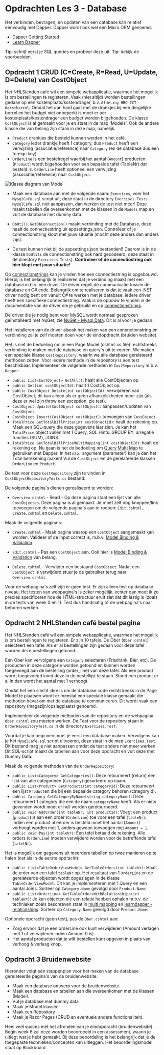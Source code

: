 # Opdrachten Les 3 - Database

Het verbinden, bevragen, en updaten van een database kan relatief eenvoudig met Dapper.
Dapper wordt ook wel een Micro ORM genoemd.

* [Dapper Getting Started](https://dapper-tutorial.net/dapper)
* [Learn Dapper](https://www.learndapper.com/)

Tip: schrijf eerst je SQL queries en probeer deze uit. 
Tip: bekijk de voorbeelden.

## Opdracht 1 CRUD (C=Create, R=Read, U=Update, D=Delete) van CostObject

Het NHLStenden café wil een simpele webapplicatie, waarmee het mogelijk is om bestellingen te registeren.
Vaak (niet altijd) worden bestellingen gedaan op een kostenplaats/kostendrager, b.v. `Afdeling HBO-ICT Kerstborrel`. 
Omdat het dan hard gaat met de drankjes bij een dergelijke borrel en het budget niet onbeperkt is moet er per kostenplaats/kostendrager een budget worden bijgehouden.
De klasse `CostObject` is al gemaakt voor je en staat in de map 'Models'.
Ook de andere klasse die van belang zijn staan in deze map, namelijk:
* `Product` drankjes die besteld kunnen worden in het café.
* `Category` ieder drankje heeft 1 category, dus `Product` heeft een verwijzing (associatie/reference) naar `Category` (en de database dus een foreign key).
* `OrderLine` is een bestelregel waarbij het aantal (`Amount`) producten (`Product`) wordt bijgehouden voor een bepaalde tafel (TableNr) dat besteld is. 
`OrderLine` heeft optioneel een verwijzing (associatie/reference) naar `CostObject`.  

![Klasse diagram van Model](Models/classdiagram.png)    
  
* Maak een database aan met de volgende naam: `Exercises`, voer het `MysqlCafe.sql` script uit, deze staat in de directory `Exercises.Tests`.
`MysqlCafe.sql` niet aanpassen, dan werken de test niet meer!
Deze maakt tabellen die overeenkomen met de klassen in de `Models` map en vult de database met dummy data.

* `DbUtils.GetDbConnection()` maakt verbinding met de Database, deze haalt de connectiestring uit appsettings.json. 
Controleer of je connectionstring klopt met jouw situatie (mocht deze anders dan anders zijn).
* De test kunnen niet bij de appsettings.json bestanden!! Daarom is in de klasse `DbUtils` de connectionstring ook hard gecodeerd, deze staat in de directory `Exercises.Tests`). **Controleer of de connectiostring ook hier klopt met jouw situatie!** 

Op [connectionstrings](https://www.connectionstrings.com/) kan je vinden hoe een connectiestring is opgebouwd.
Hierbij is het belangrijk te realiseren dat je verbinding maakt met een database m.b.v. een driver. De driver regelt de communicatie tussen de database en C# code.
Belangrijk om te realiseren is dat je vaak een .NET driver nodig bent om vanuit C# te werken met je database. 
Iedere driver heeft een specifieke connectiestring. Vaak is de opbouw te vinden in de documentatie van de driver die je gebruikt en op [connectionstrings](https://www.connectionstrings.com/).  

De driver die je nodig bent voor MySQL wordt normaal gesproken geïnstalleerd met NuGet, zie [NuGet - Mysql.Data](https://www.nuget.org/packages/MySql.Data/). Dit is al voor je gedaan.

Het installeren van de driver alsook het maken van een conenctionstring en verbinding zal je zelf moeten doen voor de eindopdracht (bruiden website).

Het is niet de bedoeling om in een Page Model (cshtml.cs file) rechtstreeks verbinding te maken met de database en query's uit te voeren.
We maken een speciale klasse `CostRepository`, waarin we alle database gerelateerd methoden zetten.
Voor iedere methode in de repository is een test beschikbaar. 
Implementeer de volgende methoden in `CostRepository` m.b.v. `Dapper`:
* `public List<CostObject> GetAll()`: haalt alle CostObjecten op.
* `public Get(int costObjectId)`: haalt 1 CostObject op.
* `public CostObject Delete(int costObjectId)`: verwijderen van CostObject, dit kan alleen als er geen afhankelijkheden meer zijn (als deze er wel zijn throw een exception, zie test).
* `CostObject Update(CostObject costObject)`: aanpassen/updaten van `CostObject`.
* `CostObject Insert(CostObject costObject)`: toevoegen van `CostObject`.
* `TotalPrice GetTotalBillPrice(int costObjectId)`: haalt de rekening op. Maak een SQL-query die deze gegevens laat zien. Je kan het `TotalPrice` object vullen met 1 Query, SQL Hints: GROUP BY, arregatie functies (SUM), JOINS.
* `TotalPrice GetTotalBillPriceMultiMapping(int costObjectId)`: haalt de rekening op. Nu gaan is het de bedoeling om [Query Multi Map](multiple-mapping-d36c637d14fa) te gebruiken met Dapper. In het `map:` argument (parameter) kan je dan het Total berekening maken!
Vul de `CostObject` en de gerelateerde klassen `OrderLine` en `Product`.   

De test  voor deze `CostRepository` zijn te vinden in `CostObjectRepositoryTests.cs` bestand.

De volgende pagina's dienen gerealiseerd te worden:
* `Overview.cshtml` - Read - Op deze pagina staat een lijst van alle `CostObjecten`. 
Deze pagina is al gemaakt. Je moet zelf nog knoppen/link toevoegen om de volgende pagina's aan te roepen: `Edit.cshtml`, `Create.cshtml` en `Delete.cshtml`. 

Maak de volgende pagina's:
* `Create.cshtml` - Maak pagina waarop een `CostObject` aangemaakt kan worden. Valideer of de input correct is, m.b.v. [Model Binding & Validation](https://www.learnrazorpages.com/razor-pages/validation). 

* `Edit.cshtml` - Pas een `CostObject` aan. Ook hier is [Model Binding & Validation](https://www.learnrazorpages.com/razor-pages/validation) van belang. 

* `Delete.cshtml` - Verwijder een bestaand `CostObject`. Nadat een `CostObject` is verwijderd stuur je de gebruiker terug naar `Overview.cshtml`.

Voor de webpagina's zelf zijn er geen test. Er zijn alleen test op database niveau. 
Het testen van webpagina's is zeker mogelijk, echter dan moet ik zo precies specificeren hoe de HTML-structuur eruit ziet dat dit lastig is (zoals in de tests van week 0 en 1).
Test dus handmatig of de webpagina's naar behoren werken.  

## Opdracht 2 NHLStenden café bestel pagina

Het NHLStenden café wil een simpele webapplicatie, waarmee het mogelijk is om bestellingen te registeren.
Er zijn 10 tafels. De Ober (`Ober.cshtml`) selecteert een tafel. 
Als er al bestellingen zijn gedaan voor deze tafel worden deze bestellingen getoond.

Een Ober kan vervolgens een `Category` selecteren (Frisdrank, Bier, etc). 
De producten in deze categorie worden getoond en kunnen worden toegevoegd aan de bestelling (order_line)
van deze tafel. Als een product wordt toegevoegd komt deze in de bestellijst te staan. 
Stond een product er al in dan wordt het aantal met 1 verhoogt. 

Omdat het een slecht idee is om de database code rechtstreeks in de Page Model te plaatsen wordt er meestal een speciale klasse gemaakt 
die methoden bevat om met de database te communiceren. Dit wordt vaak een repository (magazijn/opslagplaats) genoemd.

Implementeer de volgende methoden van de repository en de webpagina `Ober.cshtml` zou moeten werken.
De Test voor de repository staan in `OrderRepositoryTest.cs` in de directory `Exercises.Test`.

Voordat je kan beginnen moet je eerst een database maken. Vervolgens kan je het `MysqlCafe.sql` script uitvoeren, deze staat in de map `Exercises.Test`.
Dit bestand mag je niet aanpassen omdat de test anders niet meer werken.  
Dit SQL-script maakt de tabellen aan voor deze opdracht en vult deze met Dummy Data.

Maak de volgende methoden van de `OrderRepository`:
* `public List<Category> GetCategories()`: Deze retourneert (return) een lijst van alle categorieën (`Category`) gesorteerd op naam.
* `public List<Product> GetProducts(int categoryId)`: Deze retourneert een lijst `Product`en die bij een bepaalde category behoren (categoryId).
* `public Category GetCategoryByName(string categoryName)`: Deze retourneert 1 category die een de naam `categoryName` heeft. Als er niets gevonden wordt moet er null worden geretourneerd. 
* `public void AddOrder(int tableNr, int productId)`: Voegt een product (`productId`) aan een order (`OrderLine`) toe voor een tafel (`tableNr`). Indien een product al eerder is besteld moet het aantal (`Amount`) verhoogt worden met 1, anders gewoon toevoegen met `Amount = 1`.
* `public void Pay(int tableNr)`: Een tafel betaald de rekening. Alle orders (`OrderLine`) moeten verwijderd worden voor de betreffende tafel (`tafelNr`).

Het is mogelijk om gegevens uit meerdere tabellen op twee manieren op te halen (net als in de eerste opdracht):
* `public List<TableOrderViewModel> GetTableOrders(int tableNr)`: Haalt de order van een tafel `tableNr` op. Het resultaat van 1 `OrderLine` en de gerelateerde objecten wordt opgeslagen in de klasse `TableOrderViewModel`. Dit kan je implementeren met 1 Query en een aantal Joins. Sorteer op `Category.Name` gevolgd door `Product.Name`.
* `public List<OrderLine> GetTableOrdersWithRelationships(int tableNr)`: Je kan objecten die een relatie hebben ophalen m.b.v. de technieken zoals beschreven staat in [multi mapping](https://medium.com/dapper-net/multiple-mapping-d36c637d14fa) en [learndapper - relationships](https://www.learndapper.com/relationships). Sorteer op `Category.Name` gevolgd door `Product.Name`.

Optionele opdracht (geen test), pas de `Ober.cshtml` aan: 
* Zorg ervoor dat je een orderLine ook kunt verwijderen (Amount verlagen met 1 of verwijderen indien Amount 0 is).
* Het aantal producten dat je wilt bestellen kunt opgeven in plaats van verhoog & verlaag knop.

## Opdracht 3 Bruidenwebsite

Hieronder volgt een stappenplan voor het maken van de database gerelateerde pagina's van de bruidenwebsite.

* Maak een database ontwerp voor de bruidenwebsite.
* Maak een database en tabellen aan die overeenkomen met de klassen (Model).
* Vul je database met dummy data
* Maak je Model klassen 
* Maak een Repository 
* Maak je Razor Pages (CRUD en eventuele andere functionaliteit). 

Heel veel succes met het afronden van je eindopdracht (bruidenwebsite). Begin week 6 zal deze worden beoordeeld in een assessment, waarin je uitlegt wat je hebt gemaakt. Bij deze beoordeling is het belangrijk dat je de toegepaste technieken/concepten kan uitleggen. 
Het beoordelingsmodel staat op Blackboard. 
  
